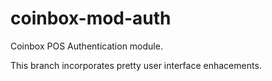coinbox-mod-auth
================

Coinbox POS Authentication module.

This branch incorporates pretty user interface enhacements.
